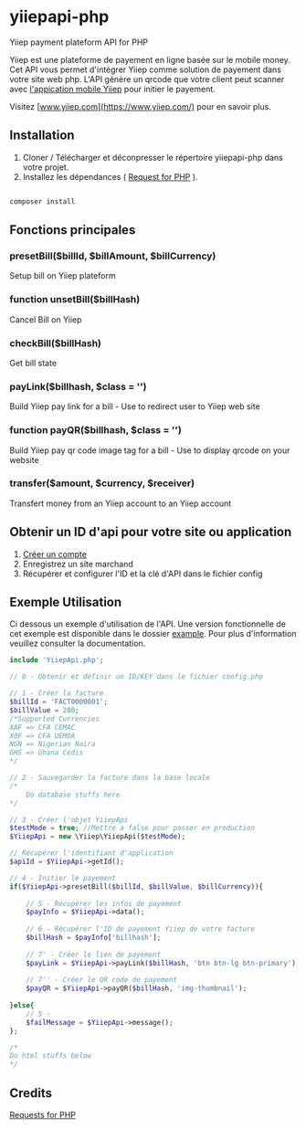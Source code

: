 # yiiepapi-php
Yiiep payment plateform API for PHP

Yiiep est une plateforme de payement en ligne basée sur le mobile money. Cet API vous permet d'intégrer Yiiep  comme solution de payement dans votre site web php. L'API génère un qrcode que votre client peut scanner avec [l'appication mobile Yiiep](https://play.google.com/store/apps/details?id=com.numerumservices.yiiep) pour initier le payement.

Visitez [www.yiiep.com](https://www.yiiep.com/) pour en savoir plus.

## Installation
1. Cloner / Télécharger et déconpresser le répertoire yiiepapi-php dans votre projet.
2. Installez les dépendances ( [Request for PHP](http://requests.ryanmccue.info/) ).

```bash

composer install

```

## Fonctions principales

### presetBill($billId, $billAmount, $billCurrency)
Setup bill on Yiiep plateform


### function unsetBill($billHash)
Cancel Bill on Yiiep


### checkBill($billHash)
Get bill state


### payLink($billhash, $class = '')
Build Yiiep pay link for a bill - Use to redirect user to Yiiep web site


### function payQR($billhash, $class = '')
Build Yiiep pay qr code image tag for a bill - Use to display qrcode on your website


### transfer($amount, $currency, $receiver)
Transfert money from an Yiiep account to an Yiiep account


## Obtenir un ID d'api pour votre site ou application
1. [Créer un compte](https://www.yiiep.com/login)
2. Enregistrez un site marchand
3. Récupérer et configurer l'ID et la clé d'API dans le fichier config

## Exemple Utilisation
Ci dessous un exemple d'utilisation de l'API. Une version fonctionnelle de cet exemple est disponible dans le dossier  [example](../../example).  Pour plus d'information veuillez consulter la documentation.

```php
include 'YiiepApi.php';

// 0 - Obtenir et définir un ID/KEY dans le fichier config.php

// 1 - Créer la facture
$billId = 'FACT0000001';
$billValue = 200;
/*Supported Currencies
XAF	=> CFA CEMAC
XOF	=> CFA UEMOA
NGN	=> Nigerian Naira
GHS	=> Ghana Cedis
*/

// 2 - Sauvegarder la facture dans la base locale
/* 
	Do database stuffs here 
*/

// 3 - Créer l'objet YiiepApi
$testMode = true; //Mettre a false pour passer en production
$YiiepApi = new \Yiiep\YiiepApi($testMode);

// Récupérer l'identifiant d'application
$apiId = $YiiepApi->getId();

// 4 - Initier le payement
if($YiiepApi->presetBill($billId, $billValue, $billCurrency)){
	
	// 5 - Récupérer les infos de payement
	$payInfo = $YiiepApi->data();
	
	// 6 - Récupérer l'ID de payement Yiiep de votre facture
	$billHash = $payInfo['billhash'];
	
	// 7' - Créer le lien de payement
	$payLink = $YiiepApi->payLink($billHash, 'btn btn-lg btn-primary');
	
	// 7'' - Créer le QR code de payement
	$payQR = $YiiepApi->payQR($billHash, 'img-thumbnail');
	
}else{
	// 5 - 
	$failMessage = $YiiepApi->message();
};

/*
Do html stuffs below
*/

```
## Credits
[Requests for PHP](http://requests.ryanmccue.info/)
